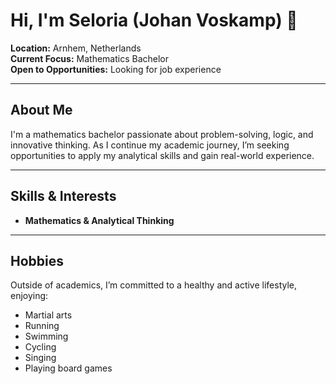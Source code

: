 # Hi, I'm Seloria (Johan Voskamp) 👋

**Location:** Arnhem, Netherlands  
**Current Focus:** Mathematics Bachelor  
**Open to Opportunities:** Looking for job experience

---

## About Me

I'm a mathematics bachelor passionate about problem-solving, logic, and innovative thinking. As I continue my academic journey, I’m seeking opportunities to apply my analytical skills and gain real-world experience.

---

## Skills & Interests

- **Mathematics & Analytical Thinking**
---

## Hobbies

Outside of academics, I’m committed to a healthy and active lifestyle, enjoying:
- Martial arts
- Running
- Swimming
- Cycling
- Singing
- Playing board games

